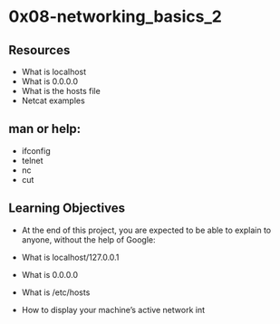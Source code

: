 # 0x08-networking_basics_2

## Resources

- What is localhost
- What is 0.0.0.0
- What is the hosts file
- Netcat examples

## man or help:

- ifconfig
- telnet
- nc
- cut

## Learning Objectives
- At the end of this project, you are expected to be able to explain to anyone, without the help of Google:

- What is localhost/127.0.0.1
- What is 0.0.0.0
- What is /etc/hosts
- How to display your machine’s active network int
